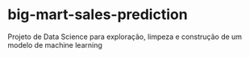 # big-mart-sales-prediction
Projeto de Data Science para exploração, limpeza e construção de um modelo de machine learning
